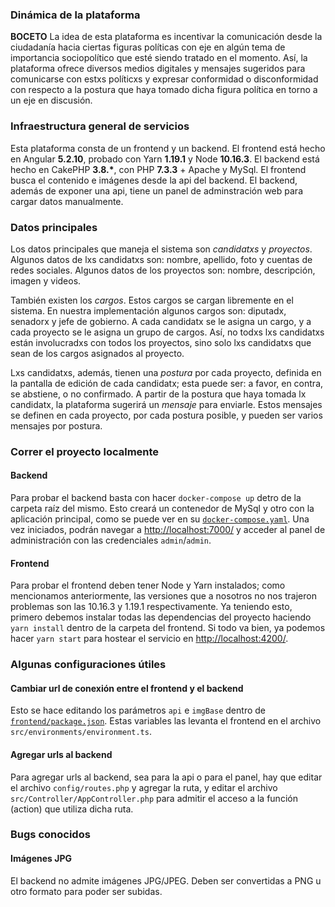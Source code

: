 
### Dinámica de la plataforma
**BOCETO** La idea de esta plataforma es incentivar la comunicación desde la ciudadanía hacia ciertas figuras políticas con eje en algún tema de importancia sociopolítico que esté siendo tratado en el momento. Así, la plataforma ofrece diversos medios digitales y mensajes sugeridos para comunicarse con estxs políticxs y expresar conformidad o disconformidad con respecto a la postura que haya tomado dicha figura política en torno a un eje en discusión.

### Infraestructura general de servicios
Esta plataforma consta de un frontend y un backend. El frontend está hecho en Angular **5.2.10**, probado con Yarn **1.19.1** y Node **10.16.3**. El backend está hecho en CakePHP **3.8.\***, con PHP **7.3.3** + Apache y MySql. El frontend busca el contenido e imágenes desde la api del backend. El backend, además de exponer una api, tiene un panel de adminstración web para cargar datos manualmente.

### Datos principales
Los datos principales que maneja el sistema son *candidatxs* y *proyectos*. Algunos datos de lxs candidatxs son: nombre, apellido, foto y cuentas de redes sociales. Algunos datos de los proyectos son: nombre, descripción, imagen y videos.

También existen los *cargos*. Estos cargos se cargan libremente en el sistema. En nuestra implementación algunos cargos son: diputadx, senadorx y jefe de gobierno. A cada candidatx se le asigna un cargo, y a cada proyecto se le asigna un grupo de cargos. Así, no todxs lxs candidatxs están involucradxs con todos los proyectos, sino solo lxs candidatxs que sean de los cargos asignados al proyecto.

Lxs candidatxs, además, tienen una *postura* por cada proyecto, definida en la pantalla de edición de cada candidatx; esta puede ser: a favor, en contra, se abstiene, o no confirmado. A partir de la postura que haya tomada lx candidatx, la plataforma sugerirá un *mensaje* para enviarle. Estos mensajes se definen en cada proyecto, por cada postura posible, y pueden ser varios mensajes por postura.

### Correr el proyecto localmente
#### Backend
Para probar el backend basta con hacer `docker-compose up` detro de la carpeta raíz del mismo. Esto creará un contenedor de MySql y otro con la aplicación principal, como se puede ver en su  [`docker-compose.yaml`](backend/docker-compose.yaml). Una vez iniciados, podrán navegar a [http://localhost:7000/](http://localhost:7000/) y acceder al panel de administración con las credenciales `admin`/`admin`.

#### Frontend
Para probar el frontend deben tener Node y Yarn instalados; como mencionamos anteriormente, las versiones que a nosotros no nos trajeron problemas son las 10.16.3 y 1.19.1 respectivamente. Ya teniendo esto, primero debemos instalar todas las dependencias del proyecto haciendo `yarn install` dentro de la carpeta del frontend. Si todo va bien, ya podemos hacer `yarn start` para hostear el servicio en [http://localhost:4200/](http://localhost:4200/).

### Algunas configuraciones útiles
#### Cambiar url de conexión entre el frontend y el backend
Esto se hace editando los parámetros `api` e `imgBase` dentro de [`frontend/package.json`](frontend/package.json). Estas variables las levanta el frontend en el archivo `src/environments/environment.ts`.

#### Agregar urls al backend
Para agregar urls al backend, sea para la api o para el panel, hay que editar el archivo `config/routes.php` y agregar la ruta, y editar el archivo `src/Controller/AppController.php` para admitir el acceso a la función (action) que utiliza dicha ruta.

### Bugs conocidos
#### Imágenes JPG
El backend no admite imágenes JPG/JPEG. Deben ser convertidas a PNG u otro formato para poder ser subidas.
